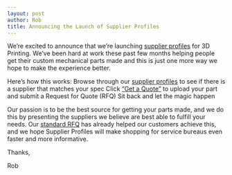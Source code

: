 ```yaml
--- 
layout: post
author: Rob
title: Announcing the Launch of Supplier Profiles
---
```


We’re excited to announce that we’re launching [supplier profiles](http://www.supplybetter.com/suppliers) for 3D Printing. We’ve been hard at work these past few months helping people get their custom mechanical parts made and this is just one more way we hope to make the experience better. 

Here’s how this works:
Browse through our [supplier profiles](http://www.supplybetter.com/suppliers) to see if there is a supplier that matches your spec
Click [“Get a Quote”](http://www.supplybetter.com/orders/new) to upload your part and submit a Request for Quote (RFQ)
Sit back and let the magic happen

Our passion is to be the best source for getting your parts made, and we do this by presenting the suppliers we believe are best able to fulfill your needs. Our [standard RFQ](http://www.supplybetter.com/orders/new) has already helped our customers achieve this, and we hope Supplier Profiles will make shopping for service bureaus even faster and more informative. 

Thanks,

Rob